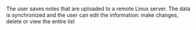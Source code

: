 The user saves notes that are uploaded to a remote Linux server. The data is synchronized and the user can edit the information: make changes, delete or view the entire list
